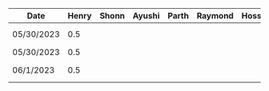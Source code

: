 | Date | Henry | Shonn | Ayushi | Parth | Raymond | Hossein | Task |
|---|---|---|---|---|---|---|---|
| 05/30/2023 | 0.5 |   |   |   |   |   | Old proposal - stakeholders/populations |
| 05/30/2023 | 0.5 |   |   |   |   |   | Initial presentation slides | 
| 06/1/2023 | 0.5 |   |   |   |   |   | New proposal - stakeholders/populations | 
